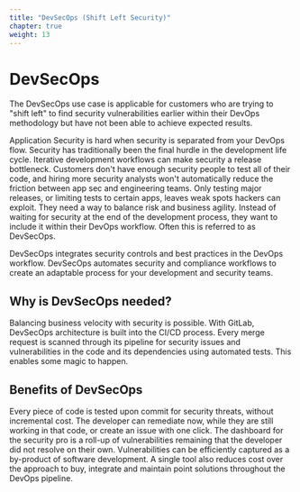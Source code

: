 ```yaml
---
title: "DevSecOps (Shift Left Security)"
chapter: true
weight: 13
---
```


# DevSecOps

The DevSecOps use case is applicable for customers who are trying to "shift left" to find security vulnerabilities earlier within their DevOps methodology but have not been able to achieve expected results.

Application Security is hard when security is separated from your DevOps flow. Security has traditionally been the final hurdle in the development life cycle. Iterative development workflows can make security a release bottleneck. Customers don't have enough security people to test all of their code, and hiring more security analysts won't automatically reduce the friction between app sec and engineering teams. Only testing major releases, or limiting tests to certain apps, leaves weak spots hackers can exploit. They need a way to balance risk and business agility. Instead of waiting for security at the end of the development process, they want to include it within their DevOps workflow. Often this is referred to as DevSecOps.

DevSecOps integrates security controls and best practices in the DevOps workflow. DevSecOps automates security and compliance workflows to create an adaptable process for your development and security teams.

## Why is DevSecOps needed?
Balancing business velocity with security is possible. With GitLab, DevSecOps architecture is built into the CI/CD process. Every merge request is scanned through its pipeline for security issues and vulnerabilities in the code and its dependencies using automated tests. This enables some magic to happen.

## Benefits of DevSecOps

Every piece of code is tested upon commit for security threats, without incremental cost. The developer can remediate now, while they are still working in that code, or create an issue with one click. The dashboard for the security pro is a roll-up of vulnerabilities remaining that the developer did not resolve on their own. Vulnerabilities can be efficiently captured as a by-product of software development. A single tool also reduces cost over the approach to buy, integrate and maintain point solutions throughout the DevOps pipeline.
